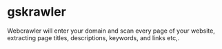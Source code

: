 # gskrawler
Webcrawler will enter your domain and scan every page of your website, extracting page titles, descriptions, keywords, and links etc,.
